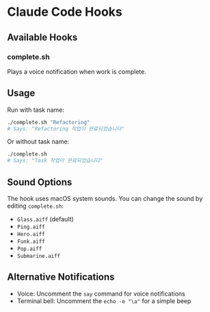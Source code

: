 # Claude Code Hooks

## Available Hooks

### complete.sh
Plays a voice notification when work is complete.

## Usage

Run with task name:
```bash
./complete.sh "Refactoring"
# Says: "Refactoring 작업이 완료되었습니다"
```

Or without task name:
```bash
./complete.sh
# Says: "Task 작업이 완료되었습니다"
```

## Sound Options

The hook uses macOS system sounds. You can change the sound by editing `complete.sh`:

- `Glass.aiff` (default)
- `Ping.aiff`
- `Hero.aiff`
- `Funk.aiff`
- `Pop.aiff`
- `Submarine.aiff`

## Alternative Notifications

- Voice: Uncomment the `say` command for voice notifications
- Terminal bell: Uncomment the `echo -e "\a"` for a simple beep